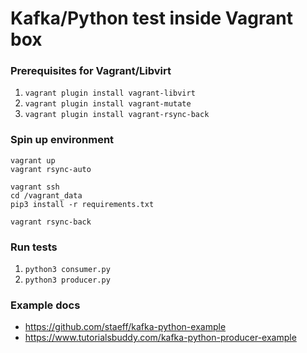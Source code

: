 # Kafka/Python test inside Vagrant box


### Prerequisites for Vagrant/Libvirt
1. ```vagrant plugin install vagrant-libvirt```
2. ```vagrant plugin install vagrant-mutate```
3. ```vagrant plugin install vagrant-rsync-back```


### Spin up environment
```
vagrant up
vagrant rsync-auto

vagrant ssh
cd /vagrant_data
pip3 install -r requirements.txt

vagrant rsync-back
```

### Run tests
1. ```python3 consumer.py```
2. ```python3 producer.py```

### Example docs
* https://github.com/staeff/kafka-python-example
* https://www.tutorialsbuddy.com/kafka-python-producer-example

